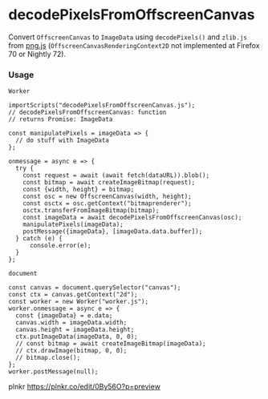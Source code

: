 # decodePixelsFromOffscreenCanvas

Convert `OffscreenCanvas` to `ImageData` using `decodePixels()` and `zlib.js` from [png.js](https://github.com/foliojs/png.js) (`OffscreenCanvasRenderingContext2D` not implemented at Firefox 70 or Nightly 72).

<h3>Usage</h3>

`Worker`

```
importScripts("decodePixelsFromOffscreenCanvas.js");
// decodePixelsFromOffscreenCanvas: function  
// returns Promise: ImageData

const manipulatePixels = imageData => {
  // do stuff with ImageData
};

onmessage = async e => {
  try {
    const request = await (await fetch(dataURL)).blob();
    const bitmap = await createImageBitmap(request);
    const {width, height} = bitmap;
    const osc = new OffscreenCanvas(width, height);
    const osctx = osc.getContext("bitmaprenderer");
    osctx.transferFromImageBitmap(bitmap);
    const imageData = await decodePixelsFromOffscreenCanvas(osc);
    manipulatePixels(imageData);
    postMessage({imageData}, [imageData.data.buffer]);
  } catch (e) {
      console.error(e);
  }
};
```

`document`
```
const canvas = document.querySelector("canvas");
const ctx = canvas.getContext("2d");
const worker = new Worker("worker.js");
worker.onmessage = async e => {
  const {imageData} = e.data;
  canvas.width = imageData.width;
  canvas.height = imageData.height;
  ctx.putImageData(imageData, 0, 0);
  // const bitmap = await createImageBitmap(imageData);
  // ctx.drawImage(bitmap, 0, 0);
  // bitmap.close();
};
worker.postMessage(null);
```

plnkr https://plnkr.co/edit/0By56O?p=preview
